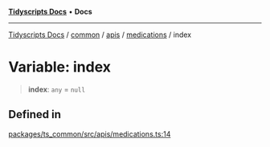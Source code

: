 [**Tidyscripts Docs**](../../../../../../../README.md) • **Docs**

***

[Tidyscripts Docs](../../../../../../../globals.md) / [common](../../../../../README.md) / [apis](../../../README.md) / [medications](../README.md) / index

# Variable: index

> **index**: `any` = `null`

## Defined in

[packages/ts\_common/src/apis/medications.ts:14](https://github.com/sheunaluko/tidyscripts/blob/master/packages/ts_common/src/apis/medications.ts#L14)

